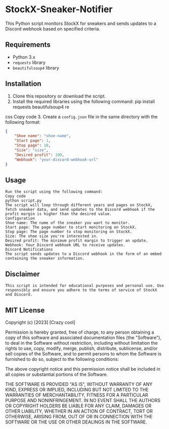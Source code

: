 # StockX-Sneaker-Notifier

This Python script monitors StockX for sneakers and sends updates to a Discord webhook based on specified criteria.

## Requirements

- Python 3.x
- `requests` library
- `beautifulsoup4` library

## Installation

1. Clone this repository or download the script.
2. Install the required libraries using the following command:
pip install requests beautifulsoup4 re

css
Copy code
3. Create a `config.json` file in the same directory with the following format:
```json
{
    "Shoe name": "shoe-name",
    "Start page": 1,
    "Stop page": 10,
    "Size": "size",
    "Desired profit": 100,
    "Webhook": "your-discord-webhook-url"
}
```

## Usage
```
Run the script using the following command:
Copy code
python script.py
The script will loop through different years and pages on StockX, fetch sneaker data, and send updates to the Discord webhook if the profit margin is higher than the desired value.
Configuration
Shoe name: The name of the sneaker you want to monitor.
Start page: The page number to start monitoring on StockX.
Stop page: The page number to stop monitoring on StockX.
Size: The shoe size you're interested in.
Desired profit: The minimum profit margin to trigger an update.
Webhook: Your Discord webhook URL to receive updates.
Discord Notifications
The script sends updates to a Discord webhook in the form of an embed containing the sneaker information.
```
## Disclaimer
```
This script is intended for educational purposes and personal use. Use responsibly and ensure you adhere to the terms of service of StockX and Discord.
```
## MIT License

Copyright (c) [2023] [Crazy cool]

Permission is hereby granted, free of charge, to any person obtaining a copy
of this software and associated documentation files (the "Software"), to deal
in the Software without restriction, including without limitation the rights
to use, copy, modify, merge, publish, distribute, sublicense, and/or sell
copies of the Software, and to permit persons to whom the Software is
furnished to do so, subject to the following conditions:

The above copyright notice and this permission notice shall be included in all
copies or substantial portions of the Software.

THE SOFTWARE IS PROVIDED "AS IS", WITHOUT WARRANTY OF ANY KIND, EXPRESS OR
IMPLIED, INCLUDING BUT NOT LIMITED TO THE WARRANTIES OF MERCHANTABILITY,
FITNESS FOR A PARTICULAR PURPOSE AND NONINFRINGEMENT. IN NO EVENT SHALL THE
AUTHORS OR COPYRIGHT HOLDERS BE LIABLE FOR ANY CLAIM, DAMAGES OR OTHER
LIABILITY, WHETHER IN AN ACTION OF CONTRACT, TORT OR OTHERWISE, ARISING FROM,
OUT OF OR IN CONNECTION WITH THE SOFTWARE OR THE USE OR OTHER DEALINGS IN THE
SOFTWARE.

